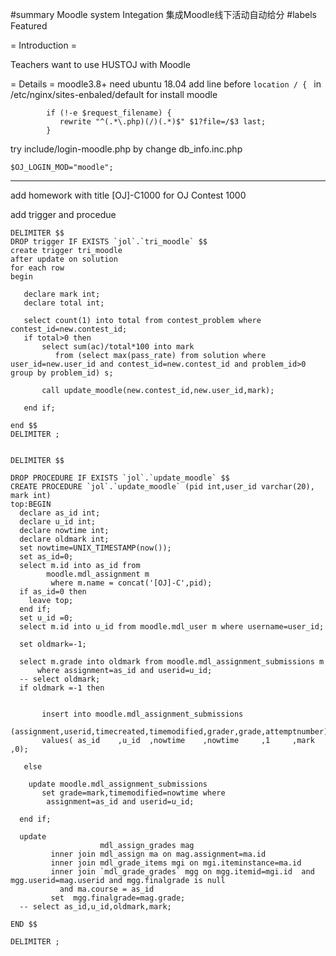 #summary Moodle system Integation 集成Moodle线下活动自动给分
#labels Featured

= Introduction =

Teachers want to use HUSTOJ with Moodle 


= Details =
moodle3.8+ need ubuntu 18.04 
add line before ```location / { ``` in /etc/nginx/sites-enbaled/default for install moodle
```
        if (!-e $request_filename) {
           rewrite "^(.*\.php)(/)(.*)$" $1?file=/$3 last;
        }

```




try include/login-moodle.php by change db_info.inc.php
```
$OJ_LOGIN_MOD="moodle";
```

----

add homework with title [OJ]-C1000 for OJ Contest 1000

add trigger and procedue
``` 
DELIMITER $$
DROP trigger IF EXISTS `jol`.`tri_moodle` $$
create trigger tri_moodle
after update on solution
for each row
begin

   declare mark int;
   declare total int;
  
   select count(1) into total from contest_problem where contest_id=new.contest_id;
   if total>0 then
       select sum(ac)/total*100 into mark
          from (select max(pass_rate) from solution where user_id=new.user_id and contest_id=new.contest_id and problem_id>0 group by problem_id) s;
     
       call update_moodle(new.contest_id,new.user_id,mark);
       
   end if;

end $$
DELIMITER ;

  
DELIMITER $$

DROP PROCEDURE IF EXISTS `jol`.`update_moodle` $$
CREATE PROCEDURE `jol`.`update_moodle` (pid int,user_id varchar(20), mark int)
top:BEGIN
  declare as_id int;
  declare u_id int;
  declare nowtime int;
  declare oldmark int;
  set nowtime=UNIX_TIMESTAMP(now());
  set as_id=0;
  select m.id into as_id from
        moodle.mdl_assignment m
         where m.name = concat('[OJ]-C',pid);
  if as_id=0 then
    leave top;
  end if;
  set u_id =0;
  select m.id into u_id from moodle.mdl_user m where username=user_id;

  set oldmark=-1;

  select m.grade into oldmark from moodle.mdl_assignment_submissions m
      where assignment=as_id and userid=u_id;
  -- select oldmark;
  if oldmark =-1 then


       insert into moodle.mdl_assignment_submissions
             (assignment,userid,timecreated,timemodified,grader,grade,attemptnumber)
       values( as_id    ,u_id  ,nowtime    ,nowtime     ,1     ,mark ,0);

   else

    update moodle.mdl_assignment_submissions
       set grade=mark,timemodified=nowtime where
        assignment=as_id and userid=u_id;

  end if;
  
  update
                    mdl_assign_grades mag
         inner join mdl_assign ma on mag.assignment=ma.id
         inner join mdl_grade_items mgi on mgi.iteminstance=ma.id
         inner join `mdl_grade_grades` mgg on mgg.itemid=mgi.id  and  mgg.userid=mag.userid and mgg.finalgrade is null
           and ma.course = as_id
         set  mgg.finalgrade=mag.grade;
  -- select as_id,u_id,oldmark,mark;

END $$

DELIMITER ;
 
```
